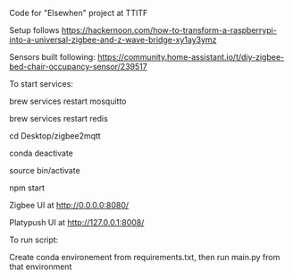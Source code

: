 Code for "Elsewhen" project at TTITF

Setup follows https://hackernoon.com/how-to-transform-a-raspberrypi-into-a-universal-zigbee-and-z-wave-bridge-xy1ay3ymz

Sensors built following: https://community.home-assistant.io/t/diy-zigbee-bed-chair-occupancy-sensor/239517

To start services:

brew services restart mosquitto 

brew services restart redis

cd Desktop/zigbee2mqtt

conda deactivate

source bin/activate 

npm start

Zigbee UI at http://0.0.0.0:8080/

Platypush UI at http://127.0.0.1:8008/

To run script:

Create conda environement from requirements.txt, then run main.py from that environment
